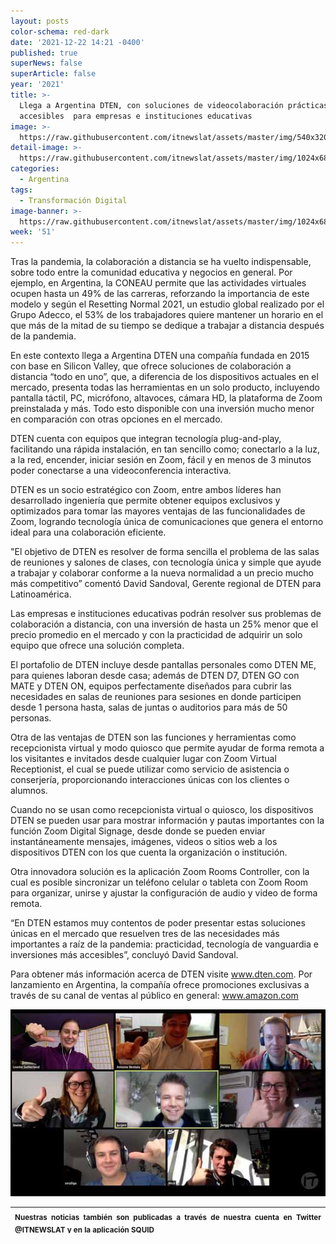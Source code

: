 ```yaml
---
layout: posts
color-schema: red-dark
date: '2021-12-22 14:21 -0400'
published: true
superNews: false
superArticle: false
year: '2021'
title: >-
  Llega a Argentina DTEN, con soluciones de videocolaboración prácticas y
  accesibles  para empresas e instituciones educativas
image: >-
  https://raw.githubusercontent.com/itnewslat/assets/master/img/540x320/Videoconferencias-p.jpg
detail-image: >-
  https://raw.githubusercontent.com/itnewslat/assets/master/img/1024x680/Videoconferencias-g.jpg
categories:
  - Argentina
tags:
  - Transformación Digital
image-banner: >-
  https://raw.githubusercontent.com/itnewslat/assets/master/img/1024x680/Videoconferencias-g.jpg
week: '51'
---
```

Tras la pandemia, la colaboración a distancia se ha vuelto indispensable, sobre todo entre la comunidad educativa y negocios en general. Por ejemplo, en Argentina, la CONEAU  permite que las actividades virtuales ocupen hasta un 49% de las carreras, reforzando la importancia de este modelo y según el Resetting Normal 2021, un estudio global realizado por el Grupo Adecco, el 53% de los trabajadores quiere mantener un horario en el que más de la mitad de su tiempo se dedique a trabajar a distancia después de la pandemia. 

En este contexto llega a Argentina DTEN una compañía fundada en 2015 con base en Silicon Valley, que ofrece soluciones de colaboración a distancia “todo en uno”, que, a diferencia de los dispositivos actuales en el mercado, presenta todas las herramientas en un solo producto, incluyendo pantalla táctil, PC, micrófono, altavoces, cámara HD, la plataforma de Zoom preinstalada y más. Todo esto disponible con una inversión mucho menor en comparación con otras opciones en el mercado.

DTEN cuenta con equipos que integran tecnología plug-and-play, facilitando una rápida instalación, en tan sencillo como; conectarlo a la luz, a la red, encender, iniciar sesión en Zoom, fácil y en menos de 3 minutos poder conectarse a una videoconferencia interactiva.

DTEN es un socio estratégico con Zoom, entre ambos líderes han desarrollado ingeniería que permite obtener equipos exclusivos y optimizados para tomar las mayores ventajas de las funcionalidades de Zoom, logrando tecnología única de comunicaciones que genera el entorno ideal para una colaboración eficiente.

"El objetivo de DTEN es resolver de forma sencilla el problema de las salas de reuniones y salones de clases, con tecnología única y simple que ayude a trabajar y colaborar conforme a la nueva normalidad a un precio mucho más competitivo” comentó David Sandoval, Gerente regional de DTEN para Latinoamérica.

Las empresas e instituciones educativas podrán resolver sus problemas de colaboración a distancia, con una inversión de hasta un 25% menor que el precio promedio en el mercado y con la practicidad de adquirir un solo equipo que ofrece una solución completa. 

El portafolio de DTEN incluye desde pantallas personales como DTEN ME, para quienes laboran desde casa; además de DTEN D7, DTEN GO con MATE y DTEN ON, equipos perfectamente diseñados para cubrir las necesidades en salas de reuniones para sesiones en donde participen desde 1 persona hasta, salas de juntas o auditorios para más de 50 personas.

Otra de las ventajas de DTEN son las funciones y herramientas como recepcionista virtual y modo quiosco que permite ayudar de forma remota a los visitantes e invitados desde cualquier lugar con Zoom Virtual Receptionist, el cual se puede utilizar como servicio de asistencia o conserjería, proporcionando interacciones únicas con los clientes o alumnos.

Cuando no se usan como recepcionista virtual o quiosco, los dispositivos DTEN se pueden usar para mostrar información y pautas importantes con la función Zoom Digital Signage, desde donde se pueden enviar instantáneamente mensajes, imágenes, videos o sitios web a los dispositivos DTEN con los que cuenta la organización o institución.

Otra innovadora solución es la aplicación Zoom Rooms Controller, con la cual es posible sincronizar un teléfono celular o tableta con Zoom Room para organizar, unirse y ajustar la configuración de audio y video de forma remota.

“En DTEN estamos muy contentos de poder presentar estas soluciones únicas en el mercado que resuelven tres de las necesidades más importantes a raíz de la pandemia: practicidad, tecnología de vanguardia e inversiones más accesibles”, concluyó David Sandoval.

Para obtener más información acerca de DTEN visite www.dten.com. Por lanzamiento en Argentina, la compañía ofrece promociones exclusivas a través de su canal de ventas al público en general: www.amazon.com  

![](https://raw.githubusercontent.com/itnewslat/assets/master/img/540x320/Videoconferencias-p.jpg)

<table style="height: 42px;" width="569">
<tbody>
<tr>
<td style="text-align: justify;"><sub><strong>Nuestras noticias también son publicadas a través de nuestra cuenta en Twitter <a href="https://twitter.com/itnewslat?lang=es">@ITNEWSLAT</a> y en la aplicación <a href="https://squidapp.co/en/">SQUID</a></strong></sub></td>
</tr>
</tbody>
</table>
